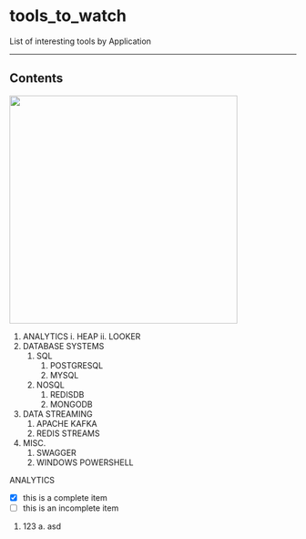 # tools_to_watch
List of interesting tools by Application

-------------
Contents
-------------

<img src="https://octodex.github.com/images/privateinvestocat.jpg" width="400" height="400">

1. ANALYTICS
    i. HEAP
    ii. LOOKER
2. DATABASE SYSTEMS
    1. SQL
        1. POSTGRESQL
        2. MYSQL
    2. NOSQL
        1. REDISDB
        2. MONGODB
3. DATA STREAMING
    1. APACHE KAFKA
    2. REDIS STREAMS
4. MISC.
    1. SWAGGER
    2. WINDOWS POWERSHELL


ANALYTICS

- [x] this is a complete item 
- [ ] this is an incomplete item

1. 123
    a. asd
